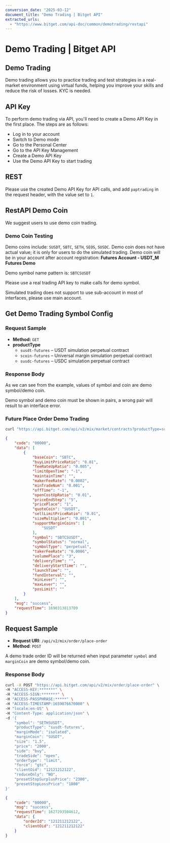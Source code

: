 ```yaml
---
conversion_date: "2025-03-12"
document_title: "Demo Trading | Bitget API"
extracted_urls:
  - "https://www.bitget.com/api-doc/common/demotrading/restapi"
---
```


# Demo Trading | Bitget API

## Demo Trading

Demo trading allows you to practice trading and test strategies in a real-market environment using virtual funds, helping you improve your skills and reduce the risk of losses. KYC is needed.

## API Key

To perform demo trading via API, you'll need to create a Demo API Key in the first place. The steps are as follows:

- Log in to your account
- Switch to Demo mode
- Go to the Personal Center
- Go to the API Key Management
- Create a Demo API Key
- Use the Demo API Key to start trading

## REST

Please use the created Demo API Key for API calls, and add `paptrading` in the request header, with the value set to `1`.

## RestAPI Demo Coin

We suggest users to use demo coin trading.

### Demo Coin Testing

Demo coins include: `SUSDT`, `SBTC`, `SETH`, `SEOS`, `SUSDC`. Demo coin does not have actual value; it is only for users to do the simulated trading. Demo coin will be in your account after account registration: **Futures Account - USDT_M Futures Demo**

Demo symbol name pattern is: `SBTCSUSDT`

Please use a real trading API key to make calls for demo symbol.

Simulated trading does not support to use sub-account in most of interfaces, please use main account.

## Get Demo Trading Symbol Config

### Request Sample

- **Method:** `GET`
- **productType**
  - `susdt-futures` – USDT simulation perpetual contract
  - `scoin-futures` – Universal margin simulation perpetual contract
  - `susdc-futures` – USDC simulation perpetual contract

### Response Body

As we can see from the example, values of symbol and coin are demo symbol/demo coin.

Demo symbol and demo coin must be shown in pairs, a wrong pair will result to an interface error.

### Future Place Order Demo Trading

```bash
curl "https://api.bitget.com/api/v2/mix/market/contracts?productType=susdt-futures"
```

```json
{
    "code": "00000",
    "data": [
        {
            "baseCoin": "SBTC",
            "buyLimitPriceRatio": "0.01",
            "feeRateUpRatio": "0.005",
            "limitOpenTime": "-1",
            "maintainTime": "",
            "makerFeeRate": "0.0002",
            "minTradeNum": "0.001",
            "offTime": "-1",
            "openCostUpRatio": "0.01",
            "priceEndStep": "5",
            "pricePlace": "1",
            "quoteCoin": "SUSDT",
            "sellLimitPriceRatio": "0.01",
            "sizeMultiplier": "0.001",
            "supportMarginCoins": [
                "SUSDT"
            ],
            "symbol": "SBTCSUSDT",
            "symbolStatus": "normal",
            "symbolType": "perpetual",
            "takerFeeRate": "0.0006",
            "volumePlace": "3",
            "deliveryTime": "",
            "deliveryStartTime": "",
            "launchTime": "",
            "fundInterval": "",
            "minLever": "",
            "maxLever": "",
            "posLimit": ""
        }
    ],
    "msg": "success",
    "requestTime": 1690313813709
}
```

## Request Sample

- **Request URI**: `/api/v2/mix/order/place-order`
- **Method**: `POST`

A demo trade order ID will be returned when input parameter `symbol` and `marginCoin` are demo symbol/demo coin.

### Response Body

```bash
curl -X POST "https://api.bitget.com/api/v2/mix/order/place-order" \
-H "ACCESS-KEY:*******" \
-H "ACCESS-SIGN:*******" \
-H "ACCESS-PASSPHRASE:*****" \
-H "ACCESS-TIMESTAMP:1659076670000" \
-H "locale:en-US" \
-H "Content-Type: application/json" \
-d '{
    "symbol": "SETHSUSDT",
    "productType": "susdt-futures",
    "marginMode": "isolated",
    "marginCoin": "SUSDT",
    "size": "1.5",
    "price": "2000",
    "side": "buy",
    "tradeSide": "open",
    "orderType": "limit",
    "force": "gtc",
    "clientOid": "12121212122",
    "reduceOnly": "NO",
    "presetStopSurplusPrice": "2300",
    "presetStopLossPrice": "1800"
}'
```

```json
{
    "code": "00000",
    "msg": "success",
    "requestTime": 1627293504612,
    "data": {
        "orderId": "121211212122",
        "clientOid": "121211212122"
    }
}
```
